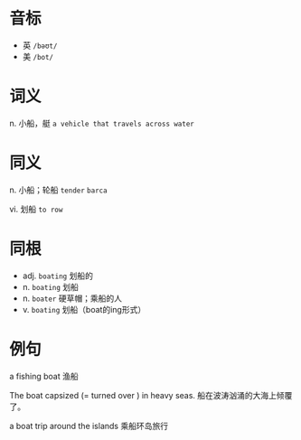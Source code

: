 # 音标

- 英 `/bəʊt/`
- 美 `/bot/`

# 词义

n. 小船，艇
`a vehicle that travels across water`

# 同义

n. 小船；轮船
`tender` `barca`

vi. 划船
`to row`

# 同根

- adj. `boating` 划船的
- n. `boating` 划船
- n. `boater` 硬草帽；乘船的人
- v. `boating` 划船（boat的ing形式）

# 例句

a fishing boat
渔船

The boat capsized (=  turned over  ) in heavy seas.
船在波涛汹涌的大海上倾覆了。

a boat trip around the islands
乘船环岛旅行


